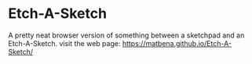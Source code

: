 # Etch-A-Sketch
A pretty neat browser version of something between a sketchpad and an Etch-A-Sketch.
visit the web page: https://matbena.github.io/Etch-A-Sketch/